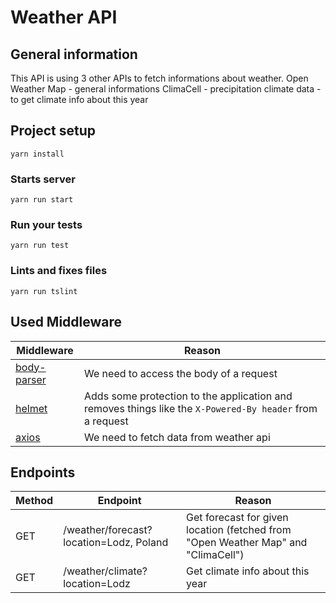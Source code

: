# Weather API

## General information

This API is using 3 other APIs to fetch informations about weather.
Open Weather Map - general informations
ClimaCell - precipitation
climate data - to get climate info about this year

## Project setup
```
yarn install
```

### Starts server
```
yarn run start
```

### Run your tests
```
yarn run test
```

### Lints and fixes files
```
yarn run tslint
```

## Used Middleware

| Middleware                                              | Reason                                                                                                   |
|---------------------------------------------------------|----------------------------------------------------------------------------------------------------------|
| [body-parser](https://github.com/expressjs/body-parser) | We need to access the body of a request                                                                  |
| [helmet](https://github.com/helmetjs/helmet)            | Adds some protection to the application and removes things like the `X-Powered-By header` from a request |
| [axios](https://github.com/axios/axios)                 | We need to fetch data from weather api                                                                   |

## Endpoints

| Method | Endpoint                                | Reason                                                                            |
|--------|-----------------------------------------|-----------------------------------------------------------------------------------|
| GET    | /weather/forecast?location=Lodz, Poland | Get forecast for given location (fetched from "Open Weather Map" and "ClimaCell") |
| GET    | /weather/climate?location=Lodz          | Get climate info about this year                                                  |
